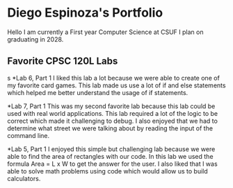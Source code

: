 
# Diego Espinoza's Portfolio 

Hello I am currently a First year Computer Science at CSUF I plan on graduating in 2028.
 
## Favorite CPSC 120L Labs 
s
*Lab 6, Part 1 
    I liked this lab a lot because we were able to create one of my favorite card games. This lab made us use a lot of if and else statements which helped me better understand the usage of if statements.

*Lab 7, Part 1 
    This was my second favorite lab because this lab could be used with real world applications. This lab required a lot of the logic to be correct which made it challenging to debug. I also enjoyed that we had to determine what street we were talking about by reading the input of the command line.

*Lab 5, Part 1
    I enjoyed this simple but challenging lab because we were able to find the area of rectangles with our code. In this lab we used the formula Area = L x W to get the answer for the user. I also liked that I was able to solve math problems using code which would allow us to build calculators.



